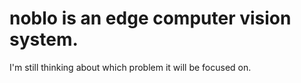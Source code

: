 # noblo is an edge computer vision system.
I'm still thinking about which problem it will be focused on.
